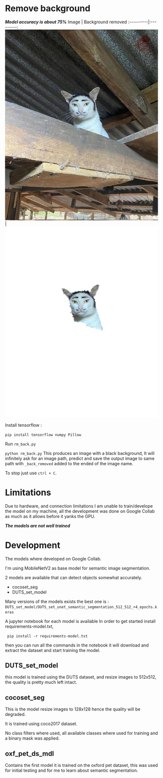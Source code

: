 # Remove background

***Model accuracy is about 75%***
Image      | Background removed
:---------:|:---------:
![](test_imgs/photo_2023-09-21_19-52-52.jpg)  | ![](test_imgs/photo_2023-09-21_19-52-52_back_removed.png)




Install tensorflow : 

``` pip install tensorflow numpy Pillow ```

Run `rm_back.py`

``` python rm_back.py ```
This produces an image with a black background,
It will infinitely ask for an image path, predict and save the output image to same path with `_back_removed` added to the ended of the image name.

To stop just use `ctrl + C`. 

# Limitations
Due to hardware, and connection limitations I am unable to train/develope the model on my machine, all the development was done on Google Collab as much as it allows before it yanks the GPU.

***The models are not well trained***
# Development 
The models where developed on Google Collab.

I'm using MobileNetV2 as base model for semantic image segmentation.

2 models are available that can detect objects somewhat accurately.
- cocoset_seg
- DUTS_set_model

Many versions of the models exists the best one is : `DUTS_set_model/DUTS_set_unet_semantic_segmentation_512_512_+4_epochs.keras`

A jupyter notebook for each model is available
In order to get started install requirements-model.txt, 

``` pip install -r requirements-model.txt```

then you can run all the commands in the notebook it will download and extract the dataset and start training the model.

## DUTS_set_model
this model is trained using the DUTS dataset, and resize images to 512x512, the quality is pretty much left intact.
## cocoset_seg

This is the model resize images to 128x128 hence the quality will be degraded.

It is trained using coco2017 dataset.

No class filters where used, all available classes where used for training and a binary mask was applied.

## oxf_pet_ds_mdl

Contains the first model it is trained on the oxford pet dataset, this was used for initial testing and for me to 
learn about semantic segmentation.